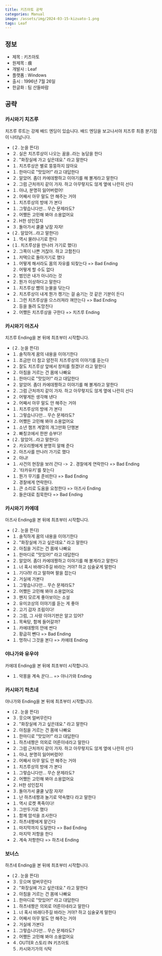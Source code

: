 ```yaml
---
title: 키즈아토 공략
categories: Manual
image: /assets/img/2024-03-15-kizuato-1.png
tags: Leaf
---
```


## 정보

  * 제목 : 키즈아토
  * 원제목 : 痕
  * 개발사 : Leaf
  * 플랫폼 : Windows
  * 출시 : 1996년 7월 26일
  * 한글화 : 팀 산들바람

## 공략

### 카시와기 치즈루

치즈루 루트는 강제 배드 엔딩이 있습니다. 배드 엔딩을 보고나서야 치즈루 최종 분기점이 나타납니다.  

  * (２. 눈을 뜬다)
  * ２. 실은 치즈루상이 나오는 꿈을..라는 농담을 한다
  * ２. "화장실에 가고 싶은데요." 라고 말한다
  * １. 치즈루상은 별로 뚱뚱하지 않아요
  * １. 한마디로 "맛있어!" 라고 대답한다
  * ２. 알았어. 좀더 카에데짱하고 이야기를 해 볼게라고 말한다
  * ２. 그럼 근처까지 같이 가자. 하고 아무렇지도 않게 옆에 나란히 선다
  * １. 아냐, 분명히 잃어버렸어!
  * ２. 어째서 아무 말도 안 해주는 거야
  * １. 치즈루상의 방에 가 본다
  * １. 그렇습니다만... 무슨 문제라도?
  * ２. 어쨌든 고민해 봐야 소용없어요
  * ２. H한 성인잡지
  * ３. 돌아가서 쿨쿨 낮잠 자자!
  * (２. 알았어...라고 말한다)
  * １. 역시 물러나기로 한다
  * (１. 치즈루상을 만나러 가기로 했다)
  * ２. 그쪽이 나쁜 거잖아. 하고 고함친다
  * １. 저택으로 돌아가기로 했다
  * １. 어떻게 해서라도 몸의 자유를 되찾는다 => Bad Ending<br> ２. 어떻게 할 수도 없다
  * ２. 범인은 내가 아니라는 것
  * ２. 뭔가 이상하다고 말한다
  * １. 치즈루상 뺨의 눈물을 닦는다
  * ２. 치즈루상이 내게 뭔가 켕기는 걸 숨기는 것 같은 기분이 든다
  * １. 그런 치즈루상을 으스러져라 껴안는다 => Bad Ending<br> ２. 등을 돌려 도망친다
  * ２. 어쨌든 치즈루상을 구한다 => 치즈루 Ending

### 카시와기 아즈사

치즈루 Ending을 본 뒤에 최초부터 시작합니다.  

  * (２. 눈을 뜬다)
  * １. 솔직하게 꿈의 내용을 이야기한다
  * １. 조금만 더 참고 얌전히 치즈루상의 이야기를 듣는다
  * ２. 잘도 치즈루상 앞에서 창피를 줬겠다! 라고 말한다
  * ２. 아침을 거르는 건 몸에 나빠요
  * １. 한마디로 "맛있어!" 라고 대답한다
  * ２. 알았어. 좀더 카에데짱하고 이야기를 해 볼게라고 말한다
  * ２. 그럼 근처까지 같이 가자. 하고 아무렇지도 않게 옆에 나란히 선다
  * ２. 어떻게든 생각해 낸다
  * ２. 어째서 아무 말도 안 해주는 거야
  * １. 치즈루상의 방에 가 본다
  * １. 그렇습니다만... 무슨 문제라도?
  * ２. 어쨌든 고민해 봐야 소용없어요
  * １. 소년 챔프 계열의 개그만화 단행본
  * ２. 빠칭코에서 한판 승부다!
  * (２. 알았어...라고 말한다)
  * ２. 카오리짱에게 분명히 말해 준다
  * ２. 아즈사를 만나러 가기로 했다
  * ２. 아냐!
  * １. 사건의 현장을 보러 간다 -> ２. 경찰에게 연락한다 => Bad Ending<br> ２. '타카유키'를 찾는다
  * １. 뭔가 무기를 준비한다 => Bad Ending<br> ２. 경찰에게 연락한다.
  * １. 큰 소리로 도움을 요청한다 => 아즈사 Ending<br> ２. 들은대로 침묵한다 => Bad Ending

### 카시와기 카에데

아즈사 Ending을 본 뒤에 최초부터 시작합니다.  

  * (２. 눈을 뜬다)
  * １. 솔직하게 꿈의 내용을 이야기한다
  * ２. "화장실에 가고 싶은데요." 라고 말한다
  * ２. 아침을 거르는 건 몸에 나빠요
  * １. 한마디로 "맛있어!" 라고 대답한다
  * ２. 알았어. 좀더 카에데짱하고 이야기를 해 볼게라고 말한다
  * １. 너 혹시 바래다주길 바라는 거야? 하고 심술궂게 말한다
  * １. 기다려! 라고 말하며 팔을 잡는다
  * ２. 거실에 가본다
  * １. 그렇습니다만... 무슨 문제라도?
  * ２. 어쨌든 고민해 봐야 소용없어요
  * ３. 왠지 모르게 좋아보이는 소설
  * ２. 유미코상의 이야기를 듣는 게 좋아
  * ２. 고기 감자 조림이다!
  * ２. 그럼, 그 사랑 이야기판은 알고 있어?
  * １. 목욕탕, 함께 들어갈까?
  * １. 카에데짱의 안에 싼다<br> ２. 황급히 뺀다 => Bad Ending
  * １. 멍하니 그것을 본다 => 카에데 Ending

### 야나가와 유우야

카에데 Ending을 본 뒤에 최초부터 시작합니다.  

  * １. 악몽을 계속 꾼다... => 야나가와 Ending

### 카시와기 하츠네

야나가와 Ending을 본 뒤에 최초부터 시작합니다.  

  * (２. 눈을 뜬다)
  * ３. 웃으며 얼버무린다
  * ２. "화장실에 가고 싶은데요." 라고 말한다
  * ２. 아침을 거르는 건 몸에 나빠요
  * １. 한마디로 "맛있어!" 라고 대답한다
  * １. 하츠네짱은 의외로 어른이네라고 말한다
  * ２. 그럼 근처까지 같이 가자. 하고 아무렇지도 않게 옆에 나란히 선다
  * １. 아냐, 분명히 잃어버렸어!
  * ２. 어째서 아무 말도 안 해주는 거야
  * １. 치즈루상의 방에 가 본다
  * １. 그렇습니다만... 무슨 문제라도?
  * ２. 어쨌든 고민해 봐야 소용없어요
  * ２. H한 성인잡지
  * ３. 돌아가서 쿨쿨 낮잠 자자!
  * １. 난 하츠네짱과 놀기로 약속했다 라고 말한다
  * １. 역시 로켓 폭죽이다!
  * ３. 그만두기로 했다
  * １. 함께 암석을 조사한다
  * ２. 하츠네짱에게 맡긴다
  * １. 마지막까지 도달한다 => Bad Ending<br> ２. 마지막 저항을 한다
  * ２. 계속 저항한다 => 하츠네 Ending

### 보너스

하츠네 Ending을 본 뒤에 최초부터 시작합니다.  

  * (２. 눈을 뜬다)
  * ３. 웃으며 얼버무린다
  * ２. "화장실에 가고 싶은데요." 라고 말한다
  * ２. 아침을 거르는 건 몸에 나빠요
  * １. 한마디로 "맛있어!" 라고 대답한다
  * １. 하츠네짱은 의외로 어른이네라고 말한다
  * １. 너 혹시 바래다주길 바라는 거야? 하고 심술궂게 말한다
  * ２. 어째서 아무 말도 안 해주는 거야
  * ２. 거실에 가본다
  * １. 그렇습니다만... 무슨 문제라도?
  * ２. 어쨌든 고민해 봐야 소용없어요
  * ４. OUTER 스토리 IN 키즈아토<br> ５. 카시와기가의 식탁
  